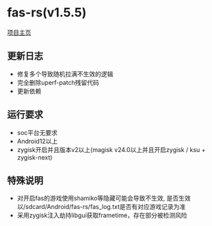 # fas-rs(v1.5.5)

[项目主页](https://github.com/shadow3aaa/fas-rs)

## 更新日志

- 修复多个导致随机拉满不生效的逻辑
- 完全删除uperf-patch残留代码
- 更新依赖

## 运行要求

- soc平台无要求
- Android12以上
- zygisk开启并且版本v2以上(magisk v24.0以上并且开启zygisk / ksu + zygisk-next)

## 特殊说明

- 对开启fas的游戏使用shamiko等隐藏可能会导致不生效, 是否生效以/sdcard/Android/fas-rs/fas_log.txt是否有对应游戏记录为准
- 采用zygisk注入劫持libgui获取frametime，存在部分被检测风险
